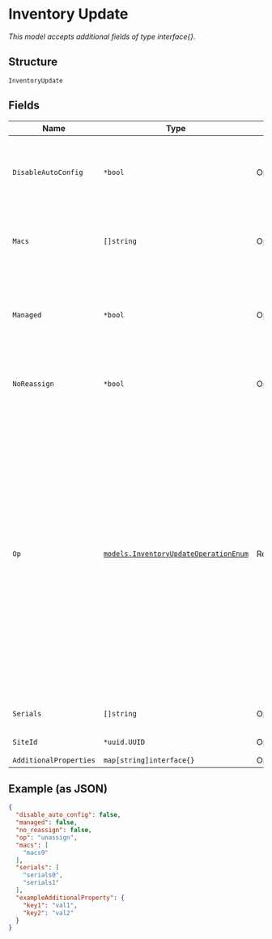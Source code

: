 
# Inventory Update

*This model accepts additional fields of type interface{}.*

## Structure

`InventoryUpdate`

## Fields

| Name | Type | Tags | Description |
|  --- | --- | --- | --- |
| `DisableAutoConfig` | `*bool` | Optional | if `op`==`assign`, a **cloud-ready** switch/gateway will be managed/configured by Mist by default, this disabled the behavior<br>**Default**: `false` |
| `Macs` | `[]string` | Optional | if `op`==`assign`, `op`==`unassign`, `op`==`upgrade_to_mist`or `op`==`downgrade_to_jsi` , list of MAC, e.g. ["5c5b350e0001"] |
| `Managed` | `*bool` | Optional | if `op`==`assign`, an **adopted** switch/gateway will not be managed/configured by Mist by default, this enables the behavior<br>**Default**: `false` |
| `NoReassign` | `*bool` | Optional | if `op`==`assign`, if true, treat site assignment against an already assigned AP as error<br>**Default**: `false` |
| `Op` | [`models.InventoryUpdateOperationEnum`](../../doc/models/inventory-update-operation-enum.md) | Required | enum:<br><br>* `upgrade_to_mist`: Upgrade to mist-managed<br>* `downgrade_to_jsi`: Downgrade to basic monitoring. When downgrading a VC member to jsi, we will move the cloud connection of the VC to jsi-terminator and keep all VC device/inventories intact for pain-free upgrading back to mist.<br>* `assign`: Assign inventory to a site<br>* `unassign`: Unassign inventory from a site<br>* `delete`: Delete multiple inventory from org. If the device is already assigned to a site, it will be unassigned |
| `Serials` | `[]string` | Optional | if `op`==`delete`, list of serial numbers, e.g. ["FXLH2015150025"] |
| `SiteId` | `*uuid.UUID` | Optional | if `op`==`assign`, target site id |
| `AdditionalProperties` | `map[string]interface{}` | Optional | - |

## Example (as JSON)

```json
{
  "disable_auto_config": false,
  "managed": false,
  "no_reassign": false,
  "op": "unassign",
  "macs": [
    "macs9"
  ],
  "serials": [
    "serials0",
    "serials1"
  ],
  "exampleAdditionalProperty": {
    "key1": "val1",
    "key2": "val2"
  }
}
```

